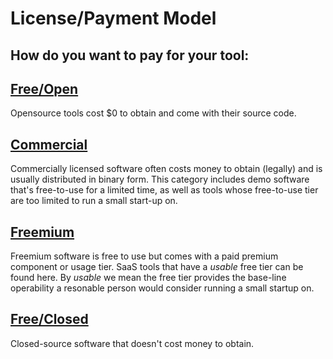 # License/Payment Model
## How do you want to pay for your tool:

## [Free/Open](free_open)
Opensource tools cost $0 to obtain and come with their source code. 

## [Commercial](commercial) 
Commercially licensed software often costs money to obtain (legally) and is
usually distributed in binary form. This category includes demo software that's
free-to-use for a limited time, as well as tools whose free-to-use tier are too
limited to run a small start-up on. 

## [Freemium](freemium) 
Freemium software is free to use but comes with a paid premium component or
usage tier.  SaaS tools that have a *usable* free tier can be found here. By
*usable* we mean the free tier provides the base-line operability a resonable
person would consider running a small startup on.

## [Free/Closed](free_closed)
Closed-source software that doesn't cost money to obtain.
